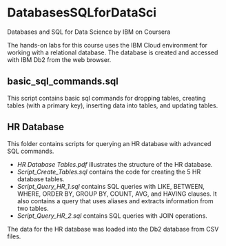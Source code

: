 # DatabasesSQLforDataSci
Databases and SQL for Data Science by IBM on Coursera

The hands-on labs for this course uses the IBM Cloud environment for working with a relational database. The database is created and accessed with IBM Db2 from the web browser.

## basic_sql_commands.sql  
This script contains basic sql commands for dropping tables, creating tables (with a primary key), inserting data into tables, and updating tables.

## HR Database  
This folder contains scripts for querying an HR database with advanced SQL commands.  
* _HR Database Tables.pdf_ illustrates the structure of the HR database.  
* _Script_Create_Tables.sql_ contains the code for creating the 5 HR database tables.
* _Script_Query_HR_1.sql_ contains SQL queries with LIKE, BETWEEN, WHERE, ORDER BY, GROUP BY, COUNT, AVG, and HAVING clauses. It also contains a query that uses aliases and extracts information from two tables.  
* _Script_Query_HR_2.sql_ contains SQL queries with JOIN operations.  

The data for the HR database was loaded into the Db2 database from CSV files.
